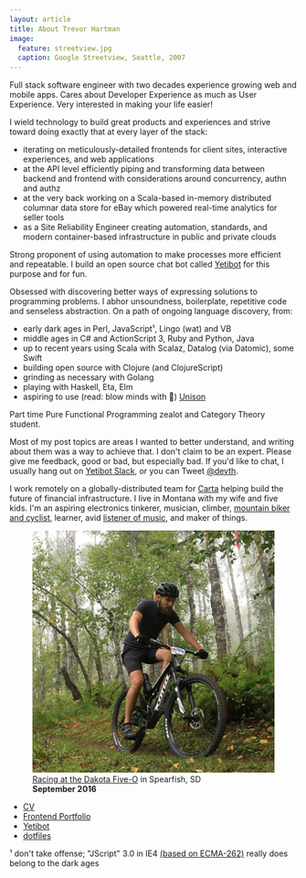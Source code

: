 ```yaml
---
layout: article
title: About Trevor Hartman
image:
  feature: streetview.jpg
  caption: Google Streetview, Seattle, 2007
---
```


Full stack software engineer with two decades experience growing web and mobile
apps. Cares about Developer Experience as much as User Experience. Very
interested in making your life easier!

I wield technology to build great products and experiences and strive toward
doing exactly that at every layer of the stack:

- iterating on meticulously-detailed frontends for client sites, interactive
  experiences, and web applications
- at the API level efficiently piping and transforming data between backend and
  frontend with considerations around concurrency, authn and authz
- at the very back working on a Scala-based in-memory distributed columnar
  data store for eBay which powered real-time analytics for seller tools
- as a Site Reliability Engineer creating automation, standards, and
  modern container-based infrastructure in public and private clouds

Strong proponent of using automation to make processes more efficient and
repeatable. I build an open source chat bot called
[Yetibot](https://yetibot.com) for this purpose and for fun.

Obsessed with discovering better ways of expressing solutions to programming
problems. I abhor unsoundness, boilerplate, repetitive code and senseless
abstraction. On a path of ongoing language discovery, from:

- early dark ages in Perl, JavaScript¹, Lingo (wat) and VB
- middle ages in C# and ActionScript 3, Ruby and Python, Java
- up to recent years using Scala with Scalaz, Datalog (via Datomic), some Swift
- building open source with Clojure (and ClojureScript)
- grinding as necessary with Golang
- playing with Haskell, Eta, Elm
- aspiring to use (read: blow minds with 🤯) [Unison](https://www.unisonweb.org/)

Part time Pure Functional Programming zealot and Category Theory student.

Most of my post topics are areas I wanted to better understand, and writing
about them was a way to achieve that. I don't claim to be an expert. Please give
me feedback, good or bad, but especially bad. If you'd like to chat, I usually
hang out on [Yetibot Slack](https://slack.yetibot.com), or you can Tweet
[@devth](https://twitter.com/devth).

I work remotely on a globally-distributed team for [Carta](https://carta.com/)
helping build the future of financial infrastructure. I live in Montana with my
wife and five kids. I'm an aspiring electronics tinkerer, musician, climber,
[mountain biker and cyclist](https://www.strava.com/athletes/devth), learner, avid
[listener of music](https://www.last.fm/user/trevorhartman), and maker of
things.

<figure>
  <img src="/images/dakota-50.jpg" alt="Dakota 50" />
  <figcaption>
    <a href="https://www.strava.com/activities/700661397/">Racing at the Dakota
    Five-O</a> in Spearfish, SD<br>
    <strong>September 2016</strong>
  </figcaption>
</figure>

- [CV](Trevor-Hartman-CV.pdf)
- [Frontend Portfolio](http://cargocollective.com/devth)
- [Yetibot](https://yetibot.com)
- [dotfiles](https://github.com/devth/dotfiles)

¹ don't take offense; "JScript" 3.0 in IE4 [(based on
ECMA-262)](https://en.wikipedia.org/wiki/JScript#Versions) really does belong
to the dark ages
